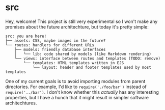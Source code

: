 # src

Hey, welcome! This project is still very experimental so I won't make any
promises about the future architechture, but today it's pretty simple:

```
src: you are here!
├── assets: CSS, maybe images in the future?
└── routes: handlers for different URLs
    ├── models:	friendly database interfaces
    │   └── lib: code shared by models (like Markdown rendering)
    └── views: interface between routes and templates (TODO: remove)
        └── templates: HTML templates written in EJS
            └── layout: header and footer templates used by most templates
```

One of my current goals is to avoid importing modules from parent directories.
For example, I'd like to `require('./foo/bar')` instead of `require('../bar')`.
I don't know whether this *actually* has any interesting properties, but I have
a hunch that it might result in simpler software architechtures.
